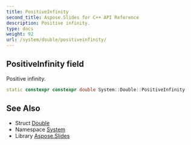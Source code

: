 ```yaml
---
title: PositiveInfinity
second_title: Aspose.Slides for C++ API Reference
description: Positive infinity.
type: docs
weight: 92
url: /system/double/positiveinfinity/
---
```

## PositiveInfinity field


Positive infinity.

```cpp
static constexpr constexpr double System::Double::PositiveInfinity
```

## See Also

* Struct [Double](../)
* Namespace [System](../../)
* Library [Aspose.Slides](../../../)